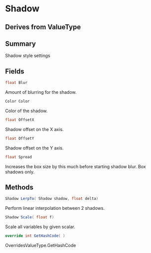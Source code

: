 # Shadow

## Derives from ValueType

## Summary

Shadow style settings
## Fields

```c#
float Blur
```
Amount of blurring for the shadow.
```c#
Color Color
```
Color of the shadow.
```c#
float OffsetX
```
Shadow offset on the X axis.
```c#
float OffsetY
```
Shadow offset on the Y axis.
```c#
float Spread
```
Increases the box size by this much before starting shadow blur.
Box shadows only.
## Methods

```c#
Shadow LerpTo( Shadow shadow, float delta) 
```
Perform linear interpolation between 2 shadows.
```c#
Shadow Scale( float f) 
```
Scale all variables by given scalar.
```c#
override int GetHashCode( ) 
```
OverridesValueType.GetHashCode

